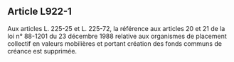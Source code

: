 Article L922-1
----
Aux articles L. 225-25 et L. 225-72, la référence aux articles 20 et 21 de la
loi n° 88-1201 du 23 décembre 1988 relative aux organismes de placement
collectif en valeurs mobilières et portant création des fonds communs de créance
est supprimée.
